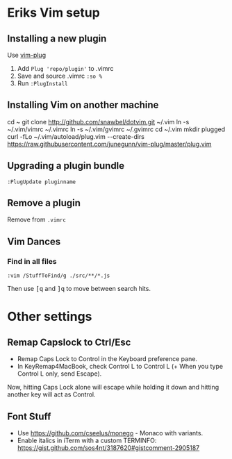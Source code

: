 # Eriks Vim setup

## Installing a new plugin 
Use [vim-plug](https://github.com/junegunn/vim-plug)

1. Add `Plug 'repo/plugin'` to .vimrc
2. Save and source .vimrc `:so %`
3. Run `:PlugInstall`

## Installing Vim on another machine

  cd ~
  git clone http://github.com/snawbel/dotvim.git ~/.vim
  ln -s ~/.vim/vimrc ~/.vimrc
  ln -s ~/.vim/gvimrc ~/.gvimrc
  cd ~/.vim
  mkdir plugged
  curl -fLo ~/.vim/autoload/plug.vim --create-dirs https://raw.githubusercontent.com/junegunn/vim-plug/master/plug.vim

## Upgrading a plugin bundle

`:PlugUpdate pluginname`

## Remove a plugin

Remove from `.vimrc`

## Vim Dances

### Find in all files

`:vim /StuffToFind/g ./src/**/*.js`

Then use <kbd>[</kbd><kbd>q</kbd> and <kbd>]</kbd><kbd>q</kbd> to move between search hits.
    
# Other settings

## Remap Capslock to Ctrl/Esc

- Remap Caps Lock to Control in the Keyboard preference pane.
- In KeyRemap4MacBook, check Control L to Control L (+ When you type Control L only, send Escape).

Now, hitting Caps Lock alone will escape while holding it down and hitting another key will act as Control.

## Font Stuff

- Use https://github.com/cseelus/monego - Monaco with variants.
- Enable italics in iTerm with a custom TERMINFO: https://gist.github.com/sos4nt/3187620#gistcomment-2905187




